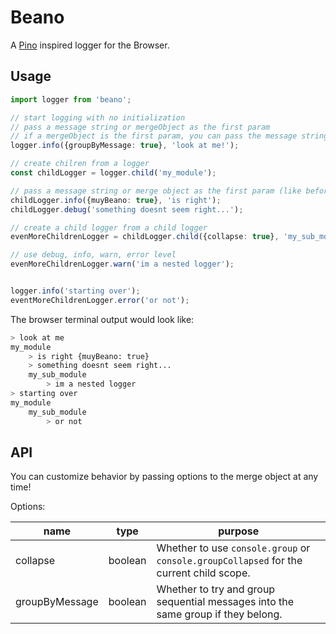 # Beano

A [Pino](https://github.com/pinojs/pino) inspired logger for the Browser.

## Usage

```typescript
import logger from 'beano';

// start logging with no initialization
// pass a message string or mergeObject as the first param
// if a mergeObject is the first param, you can pass the message string as the second param
logger.info({groupByMessage: true}, 'look at me!');

// create chilren from a logger
const childLogger = logger.child('my_module');

// pass a message string or merge object as the first param (like before!)
childLogger.info({muyBeano: true}, 'is right');
childLogger.debug('something doesnt seem right...');

// create a child logger from a child logger
evenMoreChildrenLogger = childLogger.child({collapse: true}, 'my_sub_module');

// use debug, info, warn, error level
evenMoreChildrenLogger.warn('im a nested logger');


logger.info('starting over');
eventMoreChildrenLogger.error('or not');
```

The browser terminal output would look like:
```bash
> look at me
my_module
    > is right {muyBeano: true}
    > something doesnt seem right...
    my_sub_module
        > im a nested logger
> starting over
my_module
    my_sub_module
        > or not
```

## API

You can customize behavior by passing options to the merge object at any time!

Options:

|name|type|purpose|
|-|-|-|
| collapse | boolean | Whether to use `console.group` or `console.groupCollapsed` for the current child scope. |
| groupByMessage | boolean | Whether to try and group sequential messages into the same group if they belong. |

   
